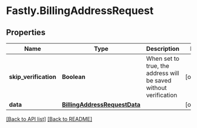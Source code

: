 # Fastly.BillingAddressRequest

## Properties

Name | Type | Description | Notes
------------ | ------------- | ------------- | -------------
**skip_verification** | **Boolean** | When set to true, the address will be saved without verification | [optional] 
**data** | [**BillingAddressRequestData**](BillingAddressRequestData.md) |  | [optional] 


[[Back to API list]](../../README.md#endpoints) [[Back to README]](../../README.md)
